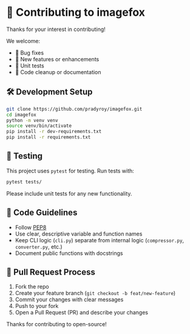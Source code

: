 # 🤝 Contributing to imagefox

Thanks for your interest in contributing!

We welcome:
- 🔧 Bug fixes
- 🌟 New features or enhancements
- 🧪 Unit tests
- 🧹 Code cleanup or documentation

## 🛠️ Development Setup

```bash
git clone https://github.com/pradyroy/imagefox.git
cd imagefox
python -m venv venv
source venv/bin/activate
pip install -r dev-requirements.txt
pip install -r requirements.txt
```

## 🧪 Testing

This project uses `pytest` for testing. Run tests with:

```bash
pytest tests/
```

Please include unit tests for any new functionality.

## 💬 Code Guidelines

- Follow [PEP8](https://peps.python.org/pep-0008/)
- Use clear, descriptive variable and function names
- Keep CLI logic (`cli.py`) separate from internal logic (`compressor.py`, `converter.py`, etc.)
- Document public functions with docstrings

## 🔁 Pull Request Process

1. Fork the repo
2. Create your feature branch (`git checkout -b feat/new-feature`)
3. Commit your changes with clear messages
4. Push to your fork
5. Open a Pull Request (PR) and describe your changes

Thanks for contributing to open-source!
